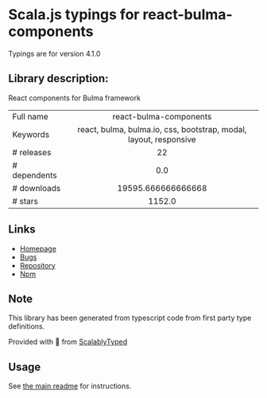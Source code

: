 
# Scala.js typings for react-bulma-components

Typings are for version 4.1.0

## Library description:
React components for Bulma framework

|                    |                 |
| ------------------ | :-------------: |
| Full name          | react-bulma-components |
| Keywords           | react, bulma, bulma.io, css, bootstrap, modal, layout, responsive |
| # releases         | 22 |
| # dependents       | 0.0 |
| # downloads        | 19595.666666666668 |
| # stars            | 1152.0 |

## Links
- [Homepage](https://react-bulma.dev)
- [Bugs](https://github.com/couds/react-bulma-components/issues)
- [Repository](https://github.com/couds/react-bulma-components)
- [Npm](https://www.npmjs.com/package/react-bulma-components)
    


## Note
This library has been generated from typescript code from first party type definitions.

Provided with :purple_heart: from [ScalablyTyped](https://github.com/oyvindberg/ScalablyTyped)

## Usage
See [the main readme](../../readme.md) for instructions.


